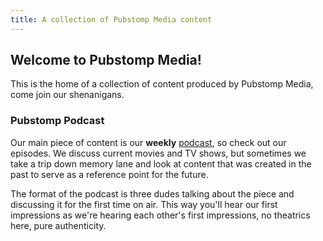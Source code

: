 ```yaml
---
title: A collection of Pubstomp Media content
---
```


## Welcome to Pubstomp Media!

This is the home of a collection of content produced by Pubstomp Media, come join our shenanigans.

### Pubstomp Podcast

Our main piece of content is our **weekly** [podcast](./episodes), so check out our episodes. We discuss current movies and TV shows, but sometimes we take a trip down memory lane and look at content that was created in the past to serve as a reference point for the future. 

The format of the podcast is three dudes talking about the piece and discussing it for the first time on air. This way you'll hear our first impressions as we're hearing each other's first impressions, no theatrics here, pure authenticity.

